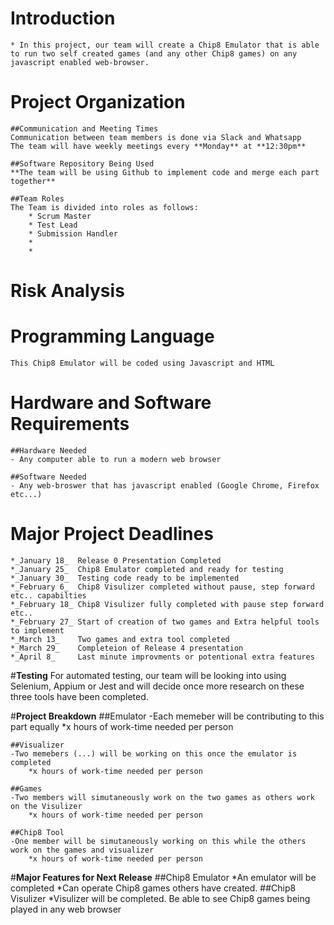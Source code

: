 # **Introduction**
	* In this project, our team will create a Chip8 Emulator that is able to run two self created games (and any other Chip8 games) on any javascript enabled web-browser.

# **Project Organization**
	##Communication and Meeting Times
	Communication between team members is done via Slack and Whatsapp
	The team will have weekly meetings every **Monday** at **12:30pm**
	
	##Software Repository Being Used
	**The team will be using Github to implement code and merge each part together**
	
	##Team Roles
	The Team is divided into roles as follows:
		* Scrum Master 
		* Test Lead
		* Submission Handler
		*
		*
		
		
# **Risk Analysis**

# **Programming Language**
	This Chip8 Emulator will be coded using Javascript and HTML

# **Hardware and Software Requirements**
	##Hardware Needed
	- Any computer able to run a modern web browser 
	
	##Software Needed
	- Any web-broswer that has javascript enabled (Google Chrome, Firefox etc...)

# **Major Project Deadlines**
	*_January 18_  Release 0 Presentation Completed
	*_January 25_  Chip8 Emulator completed and ready for testing
	*_January 30_  Testing code ready to be implemented
	*_February 6_  Chip8 Visulizer completed without pause, step forward etc.. capabilties
	*_February 18_ Chip8 Visulizer fully completed with pause step forward etc.. 
	*_February 27_ Start of creation of two games and Extra helpful tools to implement
	*_March 13_    Two games and extra tool completed
	*_March 29_    Completeion of Release 4 presentation
	*_April 8_     Last minute improvments or potentional extra features
	
#**Testing**
	For automated testing, our team will be looking into using Selenium, Appium or Jest and will decide once more research on these three tools have been completed.
	
#**Project Breakdown**
	##Emulator
	-Each memeber will be contributing to this part equally
		*x hours of work-time needed per person
	
	##Visualizer
	-Two memebers (...) will be working on this once the emulator is completed
		*x hours of work-time needed per person
	
	##Games
	-Two members will simutaneously work on the two games as others work on the Visulizer
		*x hours of work-time needed per person
	
	##Chip8 Tool
	-One member will be simutaneously working on this while the others work on the games and visualizer
		*x hours of work-time needed per person

#**Major Features for Next Release**
	##Chip8 Emulator
		*An emulator will be completed
		*Can operate Chip8 games others have created.
	##Chip8 Visulizer
		*Visulizer will be completed. Be able to see Chip8 games being played in any web browser


  
	
